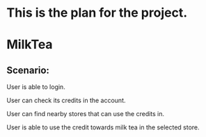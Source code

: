 # This is the plan for the project.
# MilkTea

## Scenario:
User is able to login.

User can check its credits in the account.

User can find nearby stores that can use the credits in.

User is able to use the credit towards milk tea in the selected store.
